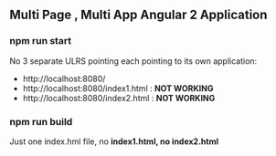 ## Multi Page , Multi App Angular 2 Application 

### npm run start 
No 3 separate ULRS pointing each pointing to its own application: 
* http://localhost:8080/
* http://localhost:8080/index1.html : **NOT WORKING**
* http://localhost:8080/index2.html : **NOT WORKING**

### npm run build
Just one index.hml file, no **index1.html, no index2.html**


